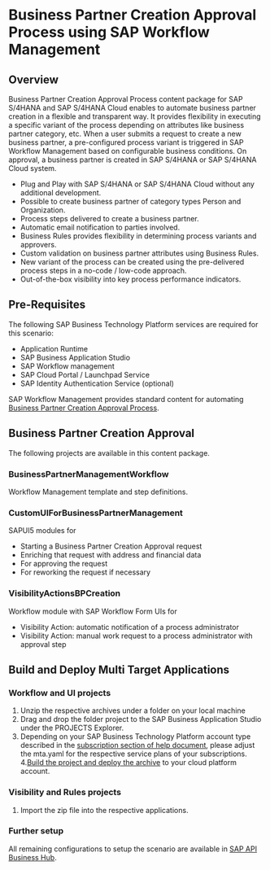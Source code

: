 # Business Partner Creation Approval Process using SAP Workflow Management
## Overview
Business Partner Creation Approval Process content package for SAP S/4HANA and SAP S/4HANA Cloud enables to automate business partner creation in a flexible and transparent way. It provides flexibility in executing a specific variant of the process depending on attributes like business partner category, etc. When a user submits a request to create a new business partner, a pre-configured process variant is triggered in SAP Workflow Management based on configurable business conditions. On approval, a business partner is created in SAP S/4HANA or SAP S/4HANA Cloud system.

- Plug and Play with SAP S/4HANA or SAP S/4HANA Cloud without any additional development.
- Possible to create business partner of category types Person and Organization.
- Process steps delivered to create a business partner.
- Automatic email notification to parties involved.
- Business Rules provides flexibility in determining process variants and approvers.
- Custom validation on business partner attributes using Business Rules.
- New variant of the process can be created using the pre-delivered process steps in a no-code / low-code approach.
- Out-of-the-box visibility into key process performance indicators.


## Pre-Requisites
The following SAP Business Technology Platform services are required for this scenario:
  - Application Runtime
  - SAP  Business Application Studio
  - SAP Workflow management
  - SAP Cloud  Portal / Launchpad Service
  - SAP Identity Authentication Service (optional)

SAP  Workflow Management provides standard content for automating [Business Partner Creation Approval Process](https://api.sap.com/package/sapbusinesspartnercreationapprovalprocess?section=Overview).

## Business Partner Creation Approval
The following projects are available in this content package.

### BusinessPartnerManagementWorkflow
Workflow Management template and step definitions.

### CustomUIForBusinessPartnerManagement
SAPUI5 modules for
  - Starting a Business Partner Creation Approval request
  - Enriching that request with address and financial data
  - For approving the request
  - For reworking the request if necessary

### VisibilityActionsBPCreation
Workflow module with SAP Workflow Form UIs for
  - Visibility Action: automatic notification of a process administrator
  - Visibility Action: manual work request to a process administrator with approval step

## Build and Deploy Multi Target Applications

### Workflow and UI projects
1. Unzip the respective archives under a folder on your local machine
2. Drag and drop the folder project to the SAP Business Application Studio under the PROJECTS Explorer.
3. Depending on your SAP Business Technology Platform account type described in the [subscription section of help document](https://help.sap.com/viewer/6f55baaf330443bd8132d071581bbae6/Cloud/en-US/c63dffcfd1cd4373bee43490c7d2e4bd.html), please adjust the mta.yaml for the respective service plans of your subscriptions.
4.[Build the project and deploy the archive](https://help.sap.com/viewer/9d1db9835307451daa8c930fbd9ab264/Cloud/en-US/97ef204c568c4496917139cee61224a6.html) to your cloud platform account.

### Visibility and Rules projects
1. Import the zip file into the respective applications.

### Further setup
All remaining configurations to setup the scenario are available in [SAP API Business Hub](https://api.sap.com/package/businesspartnercreationapprovalprocess?section=Overview).
